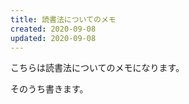 ```yaml
---
title: 読書法についてのメモ
created: 2020-09-08
updated: 2020-09-08
---
```

こちらは読書法についてのメモになります。

そのうち書きます。